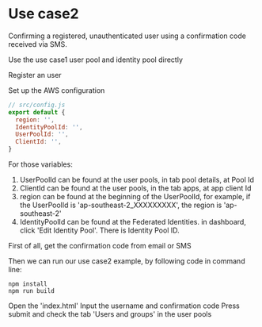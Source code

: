 # Use case2
Confirming a registered, unauthenticated user using a confirmation code
received via SMS.

Use the use case1 user pool and identity pool directly

Register an user

Set up the AWS configuration

```js
// src/config.js
export default {
  region: '',
  IdentityPoolId: '',
  UserPoolId: '',
  ClientId: '',
}
```
For those variables:
1. UserPoolId can be found at the user pools, in tab pool details, at Pool Id
2. ClientId can be found at the user pools, in the tab apps, at app client Id
3. region can be found at the beginning of the UserPoolId, for example, if the
    UserPoolId is 'ap-southeast-2_XXXXXXXXX', the region is 'ap-southeast-2'
4. IdentityPoolId can be found at the Federated Identities. in dashboard, click
    'Edit Identity Pool'. There is Identity Pool ID.

First of all, get the confirmation code from email or SMS

Then we can run our use case2 example, by following code in command line:

```
npm install
npm run build
```

Open the 'index.html'
Input the username and confirmation code
Press submit and check the tab 'Users and groups' in the user pools
